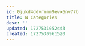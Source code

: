 ```yaml
---
id: 0jukd4ddvrnmm9evx6nv77b
title: N Categories
desc: ''
updated: 1727531052443
created: 1727530961520
---
```

